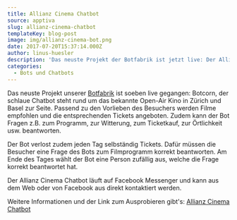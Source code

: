 ```yaml
---
title: Allianz Cinema Chatbot
source: apptiva
slug: allianz-cinema-chatbot
templateKey: blog-post
image: img/allianz-cinema-bot.png
date: 2017-07-20T15:37:14.000Z
author: linus-huesler
description: 'Das neuste Projekt der Botfabrik ist jetzt live: Der Allianz Cinema Chatbot'
categories:
  - Bots und Chatbots
---
```


Das neuste Projekt unserer [Botfabrik](https://www.botfabrik.ch) ist soeben live gegangen: Botcorn, der schlaue Chatbot steht rund um das bekannte Open-Air Kino in Zürich und Basel zur Seite. Passend zu den Vorlieben des Besuchers werden Filme empfohlen und die entsprechenden Tickets angeboten. Zudem kann der Bot Fragen z.B. zum Programm, zur Witterung, zum Ticketkauf, zur Örtlichkeit usw. beantworten.

Der Bot verlost zudem jeden Tag selbständig Tickets. Dafür müssen die Besucher eine Frage des Bots zum Filmprogramm korrekt beantworten. Am Ende des Tages wählt der Bot eine Person zufällig aus, welche die Frage korrekt beantwortet hat.

Der Allianz Cinema Chatbot läuft auf Facebook Messenger und kann aus dem Web oder von Facebook aus direkt kontaktiert werden.

Weitere Informationen und der Link zum Ausprobieren gibt's: [Allianz Cinema Chatbot](https://www.botfabrik.ch/2017/07/20/allianz-cinema-chatbot/)
